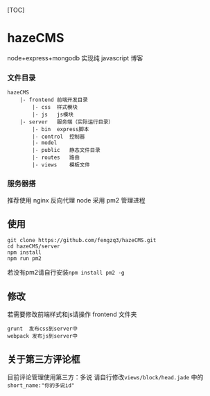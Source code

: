 [TOC]

# hazeCMS
node+express+mongodb 实现纯 javascript 博客

### 文件目录

```
hazeCMS
    |- frontend 前端开发目录
        |- css  样式模块
        |- js   js模块
    |- server   服务端（实际运行目录）
        |- bin  express脚本
        |- control  控制器
        |- model
        |- public   静态文件目录
        |- routes   路由
        |- views    模板文件
```

### 服务器搭

推荐使用 nginx 反向代理
node 采用 pm2 管理进程

## 使用

```
git clone https://github.com/fengzq3/hazeCMS.git
cd hazeCMS/server
npm install
npm run pm2
```

若没有pm2请自行安装`npm install pm2 -g`

## 修改
若需要修改前端样式和js请操作 frontend 文件夹
```
grunt  发布css到server中
webpack 发布js到server中
```
## 关于第三方评论框
目前评论管理使用第三方：多说
请自行修改`views/block/head.jade` 中的 `short_name:"你的多说id"`